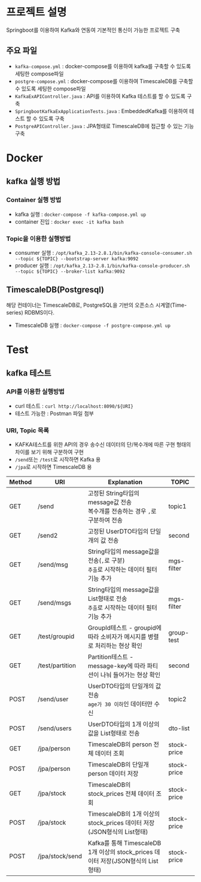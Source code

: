 # 프로젝트 설명
Springboot를 이용하여 Kafka와 연동여 기본적인 통신이 가능한 프로젝트 구축
## 주요 파일
* `kafka-compose.yml` : docker-compose를 이용하여 kafka를 구축할 수 있도록 세팅한 compose파일
* `postgre-compose.yml` : docker-compose를 이용하여 TimescaleDB를 구축할 수 있도록 세팅한 compose파일
* `KafkaExAPIController.java` : API를 이용하여 Kafka 테스트를 할 수 있도록 구축
* `SpringbootKafkaExApplicationTests.java` : EmbeddedKafka를 이용하여 테스트 할 수 있도록 구축
* `PostgreAPIController.java` : JPA형태로 TimescaleDB에 접근할 수 있는 기능 구축

# Docker
## kafka 실행 방법
###  Container 실행 방법
* kafka 실행 : `docker-compose -f kafka-compose.yml up`
* container 진입 : `docker exec -it kafka bash`
### Topic을 이용한 실행방법
* consumer 실행 : `/opt/kafka_2.13-2.8.1/bin/kafka-console-consumer.sh --topic ${TOPIC} --bootstrap-server kafka:9092`
* producer 실행 : `/opt/kafka_2.13-2.8.1/bin/kafka-console-producer.sh --topic ${TOPIC} --broker-list kafka:9092`
## TimescaleDB(Postgresql)
해당 컨테이너는 TimescaleDB로, PostgreSQL을 기반의 오픈소스 시계열(Time-series) RDBMS이다.
* TimescaleDB 실행 : `docker-compose -f postgre-compose.yml up`

# Test
## kafka 테스트
### API를 이용한 실행방법
* curl 테스트 : `curl http://localhost:8090/${URI}`
* 테스트 가능한 : Postman 파일 첨부
### URI, Topic 목록
* KAFKA테스트를 위한 API의 경우 송수신 데이터의 단/복수개에 따른 구현 형태의 차이를 보기 위해 구분하여 구현
* `/send`또는 `/test`로 시작하면 Kafka 용
* `/jpa`로 시작하면 TimescaleDB 용
  
| Method | URI             | Explanation                                                                         | TOPIC       |
| ------ | --------------- | ----------------------------------------------------------------------------------- | ----------- |
| GET    | /send           | 고정된 String타입의 message값 전송<br>복수개를 전송하는 경우 `,`로 구분하여 전송    | topic1      |
| GET    | /send2          | 고정된 UserDTO타입의 단일개의 값 전송                                               | second      |
| GET    | /send/msg       | String타입의 message값을 전송(`,`로 구분)<br>`추출`로 시작하는 데이터 필터기능 추가 | mgs-filter  |
| GET    | /send/msgs      | String타입의 message값을 List형태로 전송<br>`추출`로 시작하는 데이터 필터기능 추가  | mgs-filter  |
| GET    | /test/groupid   | GroupId테스트 - groupid에따라 소비자가 메시지를 병렬로 처리하는 현상 확인           | group-test  |
| GET    | /test/partition | Partition테스트 - message-key에 따라 파티션이 나눠 들어가는 현상 확인               | second      |
| POST   | /send/user      | UserDTO타입의 단일개의 값 전송<br> `age가 30 이하`인 데이터만 수신                  | topic2      |
| POST   | /send/users     | UserDTO타입의 1개 이상의 값을 List형태로 전송                                       | dto-list    |
| GET    | /jpa/person     | TimescaleDB의 person 전체 데이터 조회                                               | stock-price |
| POST   | /jpa/person     | TimescaleDB의 단일개 person 데이터 저장                                             | stock-price |
| GET    | /jpa/stock      | TimescaleDB의 stock_prices 전체 데이터 조회                                         | stock-price |
| POST   | /jpa/stock      | TimescaleDB의 1개 이상의 stock_prices 데이터 저장(JSON형식의 List형태)              | stock-price |
| POST   | /jpa/stock/send | Kafka를 통해 TimescaleDB 1개 이상의 stock_prices 데이터 저장(JSON형식의 List형태)   | stock-price |
